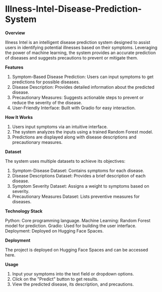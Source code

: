 # Illness-Intel-Disease-Prediction-System

**Overview**

Illness Intel is an intelligent disease prediction system designed to assist users in identifying potential illnesses based on their symptoms. Leveraging the power of machine learning, the system provides an accurate prediction of diseases and suggests precautions to prevent or mitigate them.

**Features**

1) Symptom-Based Disease Prediction: Users can input symptoms to get predictions for possible diseases.
2) Disease Description: Provides detailed information about the predicted disease.
3) Precautionary Measures: Suggests actionable steps to prevent or reduce the severity of the disease.
4) User-Friendly Interface: Built with Gradio for easy interaction.

**How It Works**

1) Users input symptoms via an intuitive interface.
2) The system analyzes the inputs using a trained Random Forest model.
3) Predictions are displayed along with disease descriptions and precautionary measures.

**Dataset**

The system uses multiple datasets to achieve its objectives:

1) Symptom-Disease Dataset: Contains symptoms for each disease.
2) Disease Descriptions Dataset: Provides a brief description of each disease.
3) Symptom Severity Dataset: Assigns a weight to symptoms based on severity.
4) Precautionary Measures Dataset: Lists preventive measures for diseases.

**Technology Stack**

Python: Core programming language.
Machine Learning: Random Forest model for prediction.
Gradio: Used for building the user interface.
Deployment: Deployed on Hugging Face Spaces.

**Deployment**

The project is deployed on Hugging Face Spaces and can be accessed here.

**Usage**

1) Input your symptoms into the text field or dropdown options.
2) Click on the "Predict" button to get results.
3) View the predicted disease, its description, and precautions.
